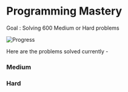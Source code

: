 # Programming Mastery

Goal : Solving 600 Medium or Hard problems

![Progress](https://progress-bar.dev/1/?scale=600&title=InterviewGod&width=500&color=green&suffix=+problems)

Here are the problems solved currently - 
### Medium

### Hard